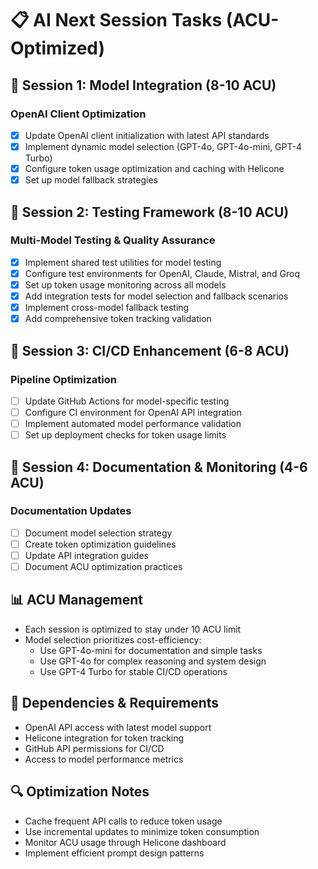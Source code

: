 # 📋 AI Next Session Tasks (ACU-Optimized)

## 🎯 Session 1: Model Integration (8-10 ACU)
### OpenAI Client Optimization
- [x] Update OpenAI client initialization with latest API standards
- [x] Implement dynamic model selection (GPT-4o, GPT-4o-mini, GPT-4 Turbo)
- [x] Configure token usage optimization and caching with Helicone
- [x] Set up model fallback strategies

## 🎯 Session 2: Testing Framework (8-10 ACU)
### Multi-Model Testing & Quality Assurance
- [x] Implement shared test utilities for model testing
- [x] Configure test environments for OpenAI, Claude, Mistral, and Groq
- [x] Set up token usage monitoring across all models
- [x] Add integration tests for model selection and fallback scenarios
- [x] Implement cross-model fallback testing
- [x] Add comprehensive token tracking validation

## 🎯 Session 3: CI/CD Enhancement (6-8 ACU)
### Pipeline Optimization
- [ ] Update GitHub Actions for model-specific testing
- [ ] Configure CI environment for OpenAI API integration
- [ ] Implement automated model performance validation
- [ ] Set up deployment checks for token usage limits

## 🎯 Session 4: Documentation & Monitoring (4-6 ACU)
### Documentation Updates
- [ ] Document model selection strategy
- [ ] Create token optimization guidelines
- [ ] Update API integration guides
- [ ] Document ACU optimization practices

## 📊 ACU Management
- Each session is optimized to stay under 10 ACU limit
- Model selection prioritizes cost-efficiency:
  - Use GPT-4o-mini for documentation and simple tasks
  - Use GPT-4o for complex reasoning and system design
  - Use GPT-4 Turbo for stable CI/CD operations

## 📅 Dependencies & Requirements
- OpenAI API access with latest model support
- Helicone integration for token tracking
- GitHub API permissions for CI/CD
- Access to model performance metrics

## 🔍 Optimization Notes
- Cache frequent API calls to reduce token usage
- Use incremental updates to minimize token consumption
- Monitor ACU usage through Helicone dashboard
- Implement efficient prompt design patterns
